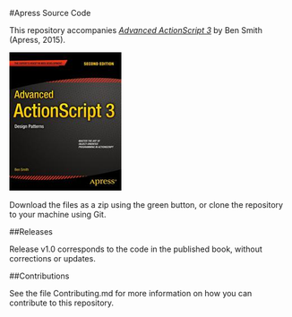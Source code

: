 #Apress Source Code

This repository accompanies [*Advanced ActionScript 3*](http://www.apress.com/9781484206720) by Ben Smith (Apress, 2015).

![Cover image](9781484206720.jpg)

Download the files as a zip using the green button, or clone the repository to your machine using Git.

##Releases

Release v1.0 corresponds to the code in the published book, without corrections or updates.

##Contributions

See the file Contributing.md for more information on how you can contribute to this repository.

